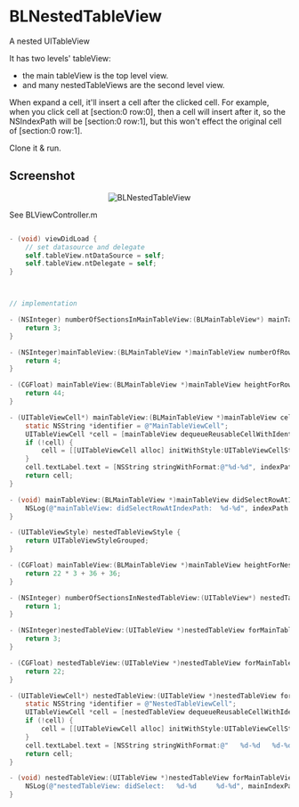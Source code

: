 BLNestedTableView
=================

A nested UITableView

It has two levels' tableView:
 - the main tableView is the top level view.
 - and many nestedTableViews are the second level view.

When expand a cell, it'll insert a cell after the clicked cell. 
For example, when you click cell at [section:0 row:0], then a cell will insert after it, so the NSIndexPath will be [section:0 row:1], but this won't effect the original cell of [section:0 row:1].

Clone it & run.

Screenshot
----------
<p align="center" >
  <img src="https://raw.github.com/BlackLee/BLNestedTableView/master/Screenshots/1.png" alt="BLNestedTableView" title="BLNestedTableView">
</p>


See BLViewController.m

```objective-c

- (void) viewDidLoad {
    // set datasource and delegate
    self.tableView.ntDataSource = self;
    self.tableView.ntDelegate = self;
}



// implementation

- (NSInteger) numberOfSectionsInMainTableView:(BLMainTableView*) mainTableView {
    return 3;
}

- (NSInteger)mainTableView:(BLMainTableView *)mainTableView numberOfRowsInSection:(NSInteger)section {
    return 4;
}

- (CGFloat) mainTableView:(BLMainTableView *)mainTableView heightForRowAtIndexPath:(NSIndexPath *)indexPath {
    return 44;
}

- (UITableViewCell*) mainTableView:(BLMainTableView *)mainTableView cellForRowAtIndexPath:(NSIndexPath *)indexPath {
    static NSString *identifier = @"MainTableViewCell";
    UITableViewCell *cell = [mainTableView dequeueReusableCellWithIdentifier:identifier];
    if (!cell) {
        cell = [[UITableViewCell alloc] initWithStyle:UITableViewCellStyleDefault reuseIdentifier:identifier];
    }
    cell.textLabel.text = [NSString stringWithFormat:@"%d-%d", indexPath.section, indexPath.row];
    return cell;
}

- (void) mainTableView:(BLMainTableView *)mainTableView didSelectRowAtIndexPath:(NSIndexPath *)indexPath {
    NSLog(@"mainTableView: didSelectRowAtIndexPath:  %d-%d", indexPath.section, indexPath.row);
}

- (UITableViewStyle) nestedTableViewStyle {
    return UITableViewStyleGrouped;
}

- (CGFloat) mainTableView:(BLMainTableView *)mainTableView heightForNestedTableViewForRowAtIndexPath:(NSIndexPath *)indexPath {
    return 22 * 3 + 36 + 36;
}

- (NSInteger) numberOfSectionsInNestedTableView:(UITableView*) nestedTableView forMainTableViewRowAtIndexPath:(NSIndexPath *)mainIndexPath {
    return 1;
}

- (NSInteger)nestedTableView:(UITableView *)nestedTableView forMainTableViewRowAtIndexPath:(NSIndexPath *)mainIndexPath numberOfRowsInSection:(NSInteger)section {
    return 3;
}

- (CGFloat) nestedTableView:(UITableView *)nestedTableView forMainTableViewRowAtIndexPath:(NSIndexPath *)mainIndexPath heightForRowAtIndexPath:(NSIndexPath *)indexPath {
    return 22;
}

- (UITableViewCell*) nestedTableView:(UITableView *)nestedTableView forMainTableViewRowAtIndexPath:(NSIndexPath *)mainIndexPath cellForRowAtIndexPath:(NSIndexPath *)indexPath {
    static NSString *identifier = @"NestedTableViewCell";
    UITableViewCell *cell = [nestedTableView dequeueReusableCellWithIdentifier:identifier];
    if (!cell) {
        cell = [[UITableViewCell alloc] initWithStyle:UITableViewCellStyleDefault reuseIdentifier:identifier];
    }
    cell.textLabel.text = [NSString stringWithFormat:@"   %d-%d   %d-%d", mainIndexPath.section, mainIndexPath.row, indexPath.section, indexPath.row];
    return cell;
}

- (void) nestedTableView:(UITableView *)nestedTableView forMainTableViewRowAtIndexPath:(NSIndexPath *)mainIndexPath didSelectRowAtIndexPath:(NSIndexPath *)indexPath {
    NSLog(@"nestedTableView: didSelect:   %d-%d     %d-%d", mainIndexPath.section, mainIndexPath.row, indexPath.section, indexPath.row);
}

```
